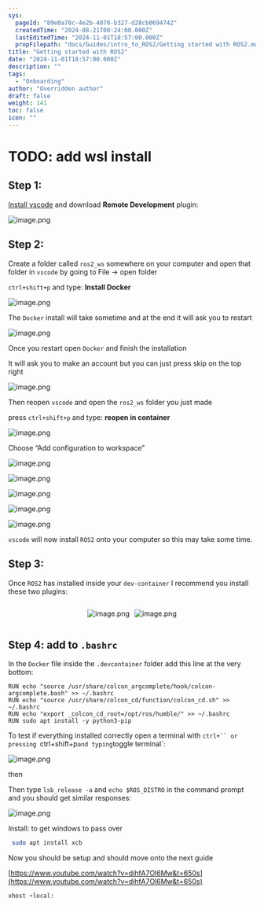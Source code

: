 ```yaml
---
sys:
  pageId: "89e0a78c-4e2b-4070-b327-d28cb0694742"
  createdTime: "2024-08-21T00:24:00.000Z"
  lastEditedTime: "2024-11-01T18:57:00.000Z"
  propFilepath: "docs/Guides/intro_to_ROS2/Getting started with ROS2.md"
title: "Getting started with ROS2"
date: "2024-11-01T18:57:00.000Z"
description: ""
tags:
  - "Onboarding"
author: "Overridden author"
draft: false
weight: 141
toc: false
icon: ""
---
```


# TODO: add wsl install

## Step 1:

[Install vscode](https://code.visualstudio.com/download) and download **Remote Development** plugin:

![image.png](https://prod-files-secure.s3.us-west-2.amazonaws.com/d518164a-d88e-44d1-a4ee-3adb3bd8bce0/efb52993-1881-4a40-b95e-6f020334f022/image.png?X-Amz-Algorithm=AWS4-HMAC-SHA256&X-Amz-Content-Sha256=UNSIGNED-PAYLOAD&X-Amz-Credential=ASIAZI2LB466UYYHZR2Q%2F20250228%2Fus-west-2%2Fs3%2Faws4_request&X-Amz-Date=20250228T090819Z&X-Amz-Expires=3600&X-Amz-Security-Token=IQoJb3JpZ2luX2VjEFEaCXVzLXdlc3QtMiJIMEYCIQCFWf%2FCo4QwESuy3raWh%2BAfWGRzzrVbxrqJ8DeEHf0JuwIhAIH%2BXDmkCFXPoTWT9KXbJgh5OGc14E2FRPkVO2gcEtnVKogECIr%2F%2F%2F%2F%2F%2F%2F%2F%2F%2FwEQABoMNjM3NDIzMTgzODA1IgyOGDgs5PgvvSrGiFYq3AMTrZ%2FPz7%2BfjVgABlnZBvkQz7XbHqhZzAynvlv2sgPU2xbU2V2Rjlzt4rP1jjuCVQPXkaCxnLEOr7jdelrwrT1YyG12A4D9R3U0W2zf%2FnORS3bAlN3tyjvC6PQA0HdctbO5pWV9TTwJMzrMVC%2BQ%2F31YI0EOzP1asMzw5q6JpqkaBcQiWmwE1VTNk61S5SM60JZXSzzYUDvM72KyqNqctVN%2F8blaw9mwv3jj%2F1H0j18h%2BRhcjHZgNxDA73LqvpeNn8oUrjJjaJxafBjS%2BjoQiQpXA%2FEIHpZTT3YtFbhVlBNMLUcL55dOtitrkNIG3xBJYN%2BpPiCof3ggogcRw83gTI2TlbbvWeiRWJ%2FEVZJev2%2Fv%2BQxgMWDzqvdvkXUmJqdpk7dF5PiLcQFQ4icBasOSEGRpuAB1XSMneQUH%2BJ95cbevaNljNVjqENxGx81kIc8LFMqJMQyQisyWcqhEj15nobDQGIXGm%2B0qC7Zu4T9Fj83TvMHgtgtG9yrk9MXo38LVAJjoLueHw0iKmfMY6%2FW2hyDravuZXNsCwHSv2x0Dfj%2FMRFVrmgoMyoRQUsopB2XT2xFFcOsU5tN5J4whYQEQW%2FoWKmaTuLQ7%2FmcM%2FHOJyn0N8eItLrz6CITzn9kYyzDV9oW%2BBjqkASDyHi8TxRdheyng%2FQUYDZnkFzuH%2Fi7mXmU6tjO9H0rgmyqsLH11eLw0dkHSXhb3aD3xgAeHsF3VGIuzkvZX%2FXtUkywKN2MYpnQntvu4Rf9ZrNbiygQak%2BoqOSJgCeMv6nHUVidoNiX0hChX%2Bq9r8vjswMiDdbbwqZ4mJjnPmZr7Y56xPgyGNyyXXEhJg7%2F6Bv0HxZxwMyfxDYre3iHx%2FlkUgEDG&X-Amz-Signature=26e8361bdad461ecee556494c770ee56ebb58d2e3e2a8fac2fe1ad6d6b57be9d&X-Amz-SignedHeaders=host&x-id=GetObject)

## Step 2:

Create a folder called `ros2_ws` somewhere on your computer and open that folder in `vscode` by going to File → open folder 

`ctrl+shift+p` and type: **Install Docker**

![image.png](https://prod-files-secure.s3.us-west-2.amazonaws.com/d518164a-d88e-44d1-a4ee-3adb3bd8bce0/2269dc0e-1cd5-47ff-bceb-c04ad9b2eab0/image.png?X-Amz-Algorithm=AWS4-HMAC-SHA256&X-Amz-Content-Sha256=UNSIGNED-PAYLOAD&X-Amz-Credential=ASIAZI2LB466UYYHZR2Q%2F20250228%2Fus-west-2%2Fs3%2Faws4_request&X-Amz-Date=20250228T090818Z&X-Amz-Expires=3600&X-Amz-Security-Token=IQoJb3JpZ2luX2VjEFEaCXVzLXdlc3QtMiJIMEYCIQCFWf%2FCo4QwESuy3raWh%2BAfWGRzzrVbxrqJ8DeEHf0JuwIhAIH%2BXDmkCFXPoTWT9KXbJgh5OGc14E2FRPkVO2gcEtnVKogECIr%2F%2F%2F%2F%2F%2F%2F%2F%2F%2FwEQABoMNjM3NDIzMTgzODA1IgyOGDgs5PgvvSrGiFYq3AMTrZ%2FPz7%2BfjVgABlnZBvkQz7XbHqhZzAynvlv2sgPU2xbU2V2Rjlzt4rP1jjuCVQPXkaCxnLEOr7jdelrwrT1YyG12A4D9R3U0W2zf%2FnORS3bAlN3tyjvC6PQA0HdctbO5pWV9TTwJMzrMVC%2BQ%2F31YI0EOzP1asMzw5q6JpqkaBcQiWmwE1VTNk61S5SM60JZXSzzYUDvM72KyqNqctVN%2F8blaw9mwv3jj%2F1H0j18h%2BRhcjHZgNxDA73LqvpeNn8oUrjJjaJxafBjS%2BjoQiQpXA%2FEIHpZTT3YtFbhVlBNMLUcL55dOtitrkNIG3xBJYN%2BpPiCof3ggogcRw83gTI2TlbbvWeiRWJ%2FEVZJev2%2Fv%2BQxgMWDzqvdvkXUmJqdpk7dF5PiLcQFQ4icBasOSEGRpuAB1XSMneQUH%2BJ95cbevaNljNVjqENxGx81kIc8LFMqJMQyQisyWcqhEj15nobDQGIXGm%2B0qC7Zu4T9Fj83TvMHgtgtG9yrk9MXo38LVAJjoLueHw0iKmfMY6%2FW2hyDravuZXNsCwHSv2x0Dfj%2FMRFVrmgoMyoRQUsopB2XT2xFFcOsU5tN5J4whYQEQW%2FoWKmaTuLQ7%2FmcM%2FHOJyn0N8eItLrz6CITzn9kYyzDV9oW%2BBjqkASDyHi8TxRdheyng%2FQUYDZnkFzuH%2Fi7mXmU6tjO9H0rgmyqsLH11eLw0dkHSXhb3aD3xgAeHsF3VGIuzkvZX%2FXtUkywKN2MYpnQntvu4Rf9ZrNbiygQak%2BoqOSJgCeMv6nHUVidoNiX0hChX%2Bq9r8vjswMiDdbbwqZ4mJjnPmZr7Y56xPgyGNyyXXEhJg7%2F6Bv0HxZxwMyfxDYre3iHx%2FlkUgEDG&X-Amz-Signature=614990d74cc3caf8e67e52850af75a9e593c6f756ff69eb804c6ecadfeee521e&X-Amz-SignedHeaders=host&x-id=GetObject)

The `Docker` install will take sometime and at the end it will ask you to restart

![image.png](https://prod-files-secure.s3.us-west-2.amazonaws.com/d518164a-d88e-44d1-a4ee-3adb3bd8bce0/ed233f78-be33-4b1f-b89c-9c346c0e961e/image.png?X-Amz-Algorithm=AWS4-HMAC-SHA256&X-Amz-Content-Sha256=UNSIGNED-PAYLOAD&X-Amz-Credential=ASIAZI2LB466UYYHZR2Q%2F20250228%2Fus-west-2%2Fs3%2Faws4_request&X-Amz-Date=20250228T090819Z&X-Amz-Expires=3600&X-Amz-Security-Token=IQoJb3JpZ2luX2VjEFEaCXVzLXdlc3QtMiJIMEYCIQCFWf%2FCo4QwESuy3raWh%2BAfWGRzzrVbxrqJ8DeEHf0JuwIhAIH%2BXDmkCFXPoTWT9KXbJgh5OGc14E2FRPkVO2gcEtnVKogECIr%2F%2F%2F%2F%2F%2F%2F%2F%2F%2FwEQABoMNjM3NDIzMTgzODA1IgyOGDgs5PgvvSrGiFYq3AMTrZ%2FPz7%2BfjVgABlnZBvkQz7XbHqhZzAynvlv2sgPU2xbU2V2Rjlzt4rP1jjuCVQPXkaCxnLEOr7jdelrwrT1YyG12A4D9R3U0W2zf%2FnORS3bAlN3tyjvC6PQA0HdctbO5pWV9TTwJMzrMVC%2BQ%2F31YI0EOzP1asMzw5q6JpqkaBcQiWmwE1VTNk61S5SM60JZXSzzYUDvM72KyqNqctVN%2F8blaw9mwv3jj%2F1H0j18h%2BRhcjHZgNxDA73LqvpeNn8oUrjJjaJxafBjS%2BjoQiQpXA%2FEIHpZTT3YtFbhVlBNMLUcL55dOtitrkNIG3xBJYN%2BpPiCof3ggogcRw83gTI2TlbbvWeiRWJ%2FEVZJev2%2Fv%2BQxgMWDzqvdvkXUmJqdpk7dF5PiLcQFQ4icBasOSEGRpuAB1XSMneQUH%2BJ95cbevaNljNVjqENxGx81kIc8LFMqJMQyQisyWcqhEj15nobDQGIXGm%2B0qC7Zu4T9Fj83TvMHgtgtG9yrk9MXo38LVAJjoLueHw0iKmfMY6%2FW2hyDravuZXNsCwHSv2x0Dfj%2FMRFVrmgoMyoRQUsopB2XT2xFFcOsU5tN5J4whYQEQW%2FoWKmaTuLQ7%2FmcM%2FHOJyn0N8eItLrz6CITzn9kYyzDV9oW%2BBjqkASDyHi8TxRdheyng%2FQUYDZnkFzuH%2Fi7mXmU6tjO9H0rgmyqsLH11eLw0dkHSXhb3aD3xgAeHsF3VGIuzkvZX%2FXtUkywKN2MYpnQntvu4Rf9ZrNbiygQak%2BoqOSJgCeMv6nHUVidoNiX0hChX%2Bq9r8vjswMiDdbbwqZ4mJjnPmZr7Y56xPgyGNyyXXEhJg7%2F6Bv0HxZxwMyfxDYre3iHx%2FlkUgEDG&X-Amz-Signature=2a03936fcc77ecbfc1acb8c9c9c3db49a11e6b8f61794bb164902cad59fc78f1&X-Amz-SignedHeaders=host&x-id=GetObject)

Once you restart open `Docker` and finish the installation

It will ask you to make an account but you can just press skip on the top right

![image.png](https://prod-files-secure.s3.us-west-2.amazonaws.com/d518164a-d88e-44d1-a4ee-3adb3bd8bce0/21010ad9-1659-4fd9-9f59-9932a09b2a3d/image.png?X-Amz-Algorithm=AWS4-HMAC-SHA256&X-Amz-Content-Sha256=UNSIGNED-PAYLOAD&X-Amz-Credential=ASIAZI2LB466UYYHZR2Q%2F20250228%2Fus-west-2%2Fs3%2Faws4_request&X-Amz-Date=20250228T090819Z&X-Amz-Expires=3600&X-Amz-Security-Token=IQoJb3JpZ2luX2VjEFEaCXVzLXdlc3QtMiJIMEYCIQCFWf%2FCo4QwESuy3raWh%2BAfWGRzzrVbxrqJ8DeEHf0JuwIhAIH%2BXDmkCFXPoTWT9KXbJgh5OGc14E2FRPkVO2gcEtnVKogECIr%2F%2F%2F%2F%2F%2F%2F%2F%2F%2FwEQABoMNjM3NDIzMTgzODA1IgyOGDgs5PgvvSrGiFYq3AMTrZ%2FPz7%2BfjVgABlnZBvkQz7XbHqhZzAynvlv2sgPU2xbU2V2Rjlzt4rP1jjuCVQPXkaCxnLEOr7jdelrwrT1YyG12A4D9R3U0W2zf%2FnORS3bAlN3tyjvC6PQA0HdctbO5pWV9TTwJMzrMVC%2BQ%2F31YI0EOzP1asMzw5q6JpqkaBcQiWmwE1VTNk61S5SM60JZXSzzYUDvM72KyqNqctVN%2F8blaw9mwv3jj%2F1H0j18h%2BRhcjHZgNxDA73LqvpeNn8oUrjJjaJxafBjS%2BjoQiQpXA%2FEIHpZTT3YtFbhVlBNMLUcL55dOtitrkNIG3xBJYN%2BpPiCof3ggogcRw83gTI2TlbbvWeiRWJ%2FEVZJev2%2Fv%2BQxgMWDzqvdvkXUmJqdpk7dF5PiLcQFQ4icBasOSEGRpuAB1XSMneQUH%2BJ95cbevaNljNVjqENxGx81kIc8LFMqJMQyQisyWcqhEj15nobDQGIXGm%2B0qC7Zu4T9Fj83TvMHgtgtG9yrk9MXo38LVAJjoLueHw0iKmfMY6%2FW2hyDravuZXNsCwHSv2x0Dfj%2FMRFVrmgoMyoRQUsopB2XT2xFFcOsU5tN5J4whYQEQW%2FoWKmaTuLQ7%2FmcM%2FHOJyn0N8eItLrz6CITzn9kYyzDV9oW%2BBjqkASDyHi8TxRdheyng%2FQUYDZnkFzuH%2Fi7mXmU6tjO9H0rgmyqsLH11eLw0dkHSXhb3aD3xgAeHsF3VGIuzkvZX%2FXtUkywKN2MYpnQntvu4Rf9ZrNbiygQak%2BoqOSJgCeMv6nHUVidoNiX0hChX%2Bq9r8vjswMiDdbbwqZ4mJjnPmZr7Y56xPgyGNyyXXEhJg7%2F6Bv0HxZxwMyfxDYre3iHx%2FlkUgEDG&X-Amz-Signature=f53997c81ac13785f9a6d19e0ac9e1729381a73fe76cca7c0f0e6a421ef0dbb3&X-Amz-SignedHeaders=host&x-id=GetObject)

Then reopen `vscode` and open the `ros2_ws` folder you just made

press `ctrl+shift+p` and type: **reopen in container**

![image.png](https://prod-files-secure.s3.us-west-2.amazonaws.com/d518164a-d88e-44d1-a4ee-3adb3bd8bce0/4e93b8c2-41ad-488c-8095-c74205196118/image.png?X-Amz-Algorithm=AWS4-HMAC-SHA256&X-Amz-Content-Sha256=UNSIGNED-PAYLOAD&X-Amz-Credential=ASIAZI2LB466UYYHZR2Q%2F20250228%2Fus-west-2%2Fs3%2Faws4_request&X-Amz-Date=20250228T090819Z&X-Amz-Expires=3600&X-Amz-Security-Token=IQoJb3JpZ2luX2VjEFEaCXVzLXdlc3QtMiJIMEYCIQCFWf%2FCo4QwESuy3raWh%2BAfWGRzzrVbxrqJ8DeEHf0JuwIhAIH%2BXDmkCFXPoTWT9KXbJgh5OGc14E2FRPkVO2gcEtnVKogECIr%2F%2F%2F%2F%2F%2F%2F%2F%2F%2FwEQABoMNjM3NDIzMTgzODA1IgyOGDgs5PgvvSrGiFYq3AMTrZ%2FPz7%2BfjVgABlnZBvkQz7XbHqhZzAynvlv2sgPU2xbU2V2Rjlzt4rP1jjuCVQPXkaCxnLEOr7jdelrwrT1YyG12A4D9R3U0W2zf%2FnORS3bAlN3tyjvC6PQA0HdctbO5pWV9TTwJMzrMVC%2BQ%2F31YI0EOzP1asMzw5q6JpqkaBcQiWmwE1VTNk61S5SM60JZXSzzYUDvM72KyqNqctVN%2F8blaw9mwv3jj%2F1H0j18h%2BRhcjHZgNxDA73LqvpeNn8oUrjJjaJxafBjS%2BjoQiQpXA%2FEIHpZTT3YtFbhVlBNMLUcL55dOtitrkNIG3xBJYN%2BpPiCof3ggogcRw83gTI2TlbbvWeiRWJ%2FEVZJev2%2Fv%2BQxgMWDzqvdvkXUmJqdpk7dF5PiLcQFQ4icBasOSEGRpuAB1XSMneQUH%2BJ95cbevaNljNVjqENxGx81kIc8LFMqJMQyQisyWcqhEj15nobDQGIXGm%2B0qC7Zu4T9Fj83TvMHgtgtG9yrk9MXo38LVAJjoLueHw0iKmfMY6%2FW2hyDravuZXNsCwHSv2x0Dfj%2FMRFVrmgoMyoRQUsopB2XT2xFFcOsU5tN5J4whYQEQW%2FoWKmaTuLQ7%2FmcM%2FHOJyn0N8eItLrz6CITzn9kYyzDV9oW%2BBjqkASDyHi8TxRdheyng%2FQUYDZnkFzuH%2Fi7mXmU6tjO9H0rgmyqsLH11eLw0dkHSXhb3aD3xgAeHsF3VGIuzkvZX%2FXtUkywKN2MYpnQntvu4Rf9ZrNbiygQak%2BoqOSJgCeMv6nHUVidoNiX0hChX%2Bq9r8vjswMiDdbbwqZ4mJjnPmZr7Y56xPgyGNyyXXEhJg7%2F6Bv0HxZxwMyfxDYre3iHx%2FlkUgEDG&X-Amz-Signature=dba7cc26fe68ba93192430de2c094a512388a242fdcc1f43e3dae862ae93d22d&X-Amz-SignedHeaders=host&x-id=GetObject)

Choose “Add configuration to workspace”

![image.png](https://prod-files-secure.s3.us-west-2.amazonaws.com/d518164a-d88e-44d1-a4ee-3adb3bd8bce0/9560b282-5060-4989-ba37-97e7b2c22476/image.png?X-Amz-Algorithm=AWS4-HMAC-SHA256&X-Amz-Content-Sha256=UNSIGNED-PAYLOAD&X-Amz-Credential=ASIAZI2LB466UYYHZR2Q%2F20250228%2Fus-west-2%2Fs3%2Faws4_request&X-Amz-Date=20250228T090819Z&X-Amz-Expires=3600&X-Amz-Security-Token=IQoJb3JpZ2luX2VjEFEaCXVzLXdlc3QtMiJIMEYCIQCFWf%2FCo4QwESuy3raWh%2BAfWGRzzrVbxrqJ8DeEHf0JuwIhAIH%2BXDmkCFXPoTWT9KXbJgh5OGc14E2FRPkVO2gcEtnVKogECIr%2F%2F%2F%2F%2F%2F%2F%2F%2F%2FwEQABoMNjM3NDIzMTgzODA1IgyOGDgs5PgvvSrGiFYq3AMTrZ%2FPz7%2BfjVgABlnZBvkQz7XbHqhZzAynvlv2sgPU2xbU2V2Rjlzt4rP1jjuCVQPXkaCxnLEOr7jdelrwrT1YyG12A4D9R3U0W2zf%2FnORS3bAlN3tyjvC6PQA0HdctbO5pWV9TTwJMzrMVC%2BQ%2F31YI0EOzP1asMzw5q6JpqkaBcQiWmwE1VTNk61S5SM60JZXSzzYUDvM72KyqNqctVN%2F8blaw9mwv3jj%2F1H0j18h%2BRhcjHZgNxDA73LqvpeNn8oUrjJjaJxafBjS%2BjoQiQpXA%2FEIHpZTT3YtFbhVlBNMLUcL55dOtitrkNIG3xBJYN%2BpPiCof3ggogcRw83gTI2TlbbvWeiRWJ%2FEVZJev2%2Fv%2BQxgMWDzqvdvkXUmJqdpk7dF5PiLcQFQ4icBasOSEGRpuAB1XSMneQUH%2BJ95cbevaNljNVjqENxGx81kIc8LFMqJMQyQisyWcqhEj15nobDQGIXGm%2B0qC7Zu4T9Fj83TvMHgtgtG9yrk9MXo38LVAJjoLueHw0iKmfMY6%2FW2hyDravuZXNsCwHSv2x0Dfj%2FMRFVrmgoMyoRQUsopB2XT2xFFcOsU5tN5J4whYQEQW%2FoWKmaTuLQ7%2FmcM%2FHOJyn0N8eItLrz6CITzn9kYyzDV9oW%2BBjqkASDyHi8TxRdheyng%2FQUYDZnkFzuH%2Fi7mXmU6tjO9H0rgmyqsLH11eLw0dkHSXhb3aD3xgAeHsF3VGIuzkvZX%2FXtUkywKN2MYpnQntvu4Rf9ZrNbiygQak%2BoqOSJgCeMv6nHUVidoNiX0hChX%2Bq9r8vjswMiDdbbwqZ4mJjnPmZr7Y56xPgyGNyyXXEhJg7%2F6Bv0HxZxwMyfxDYre3iHx%2FlkUgEDG&X-Amz-Signature=ffeaf6960eb2d790f62f8a0d63c7186e1f963718ae18f33b486843a53cb308db&X-Amz-SignedHeaders=host&x-id=GetObject)

![image.png](https://prod-files-secure.s3.us-west-2.amazonaws.com/d518164a-d88e-44d1-a4ee-3adb3bd8bce0/2ee63f81-886b-48e8-a553-dc6e5eac99e4/image.png?X-Amz-Algorithm=AWS4-HMAC-SHA256&X-Amz-Content-Sha256=UNSIGNED-PAYLOAD&X-Amz-Credential=ASIAZI2LB466UYYHZR2Q%2F20250228%2Fus-west-2%2Fs3%2Faws4_request&X-Amz-Date=20250228T090819Z&X-Amz-Expires=3600&X-Amz-Security-Token=IQoJb3JpZ2luX2VjEFEaCXVzLXdlc3QtMiJIMEYCIQCFWf%2FCo4QwESuy3raWh%2BAfWGRzzrVbxrqJ8DeEHf0JuwIhAIH%2BXDmkCFXPoTWT9KXbJgh5OGc14E2FRPkVO2gcEtnVKogECIr%2F%2F%2F%2F%2F%2F%2F%2F%2F%2FwEQABoMNjM3NDIzMTgzODA1IgyOGDgs5PgvvSrGiFYq3AMTrZ%2FPz7%2BfjVgABlnZBvkQz7XbHqhZzAynvlv2sgPU2xbU2V2Rjlzt4rP1jjuCVQPXkaCxnLEOr7jdelrwrT1YyG12A4D9R3U0W2zf%2FnORS3bAlN3tyjvC6PQA0HdctbO5pWV9TTwJMzrMVC%2BQ%2F31YI0EOzP1asMzw5q6JpqkaBcQiWmwE1VTNk61S5SM60JZXSzzYUDvM72KyqNqctVN%2F8blaw9mwv3jj%2F1H0j18h%2BRhcjHZgNxDA73LqvpeNn8oUrjJjaJxafBjS%2BjoQiQpXA%2FEIHpZTT3YtFbhVlBNMLUcL55dOtitrkNIG3xBJYN%2BpPiCof3ggogcRw83gTI2TlbbvWeiRWJ%2FEVZJev2%2Fv%2BQxgMWDzqvdvkXUmJqdpk7dF5PiLcQFQ4icBasOSEGRpuAB1XSMneQUH%2BJ95cbevaNljNVjqENxGx81kIc8LFMqJMQyQisyWcqhEj15nobDQGIXGm%2B0qC7Zu4T9Fj83TvMHgtgtG9yrk9MXo38LVAJjoLueHw0iKmfMY6%2FW2hyDravuZXNsCwHSv2x0Dfj%2FMRFVrmgoMyoRQUsopB2XT2xFFcOsU5tN5J4whYQEQW%2FoWKmaTuLQ7%2FmcM%2FHOJyn0N8eItLrz6CITzn9kYyzDV9oW%2BBjqkASDyHi8TxRdheyng%2FQUYDZnkFzuH%2Fi7mXmU6tjO9H0rgmyqsLH11eLw0dkHSXhb3aD3xgAeHsF3VGIuzkvZX%2FXtUkywKN2MYpnQntvu4Rf9ZrNbiygQak%2BoqOSJgCeMv6nHUVidoNiX0hChX%2Bq9r8vjswMiDdbbwqZ4mJjnPmZr7Y56xPgyGNyyXXEhJg7%2F6Bv0HxZxwMyfxDYre3iHx%2FlkUgEDG&X-Amz-Signature=0e708013cc98f5d7c20af638c965a27236c4125726fc9df758d22cce628cdb25&X-Amz-SignedHeaders=host&x-id=GetObject)

![image.png](https://prod-files-secure.s3.us-west-2.amazonaws.com/d518164a-d88e-44d1-a4ee-3adb3bd8bce0/ae1580b2-b048-407e-aed9-b584224a7a04/image.png?X-Amz-Algorithm=AWS4-HMAC-SHA256&X-Amz-Content-Sha256=UNSIGNED-PAYLOAD&X-Amz-Credential=ASIAZI2LB466UYYHZR2Q%2F20250228%2Fus-west-2%2Fs3%2Faws4_request&X-Amz-Date=20250228T090819Z&X-Amz-Expires=3600&X-Amz-Security-Token=IQoJb3JpZ2luX2VjEFEaCXVzLXdlc3QtMiJIMEYCIQCFWf%2FCo4QwESuy3raWh%2BAfWGRzzrVbxrqJ8DeEHf0JuwIhAIH%2BXDmkCFXPoTWT9KXbJgh5OGc14E2FRPkVO2gcEtnVKogECIr%2F%2F%2F%2F%2F%2F%2F%2F%2F%2FwEQABoMNjM3NDIzMTgzODA1IgyOGDgs5PgvvSrGiFYq3AMTrZ%2FPz7%2BfjVgABlnZBvkQz7XbHqhZzAynvlv2sgPU2xbU2V2Rjlzt4rP1jjuCVQPXkaCxnLEOr7jdelrwrT1YyG12A4D9R3U0W2zf%2FnORS3bAlN3tyjvC6PQA0HdctbO5pWV9TTwJMzrMVC%2BQ%2F31YI0EOzP1asMzw5q6JpqkaBcQiWmwE1VTNk61S5SM60JZXSzzYUDvM72KyqNqctVN%2F8blaw9mwv3jj%2F1H0j18h%2BRhcjHZgNxDA73LqvpeNn8oUrjJjaJxafBjS%2BjoQiQpXA%2FEIHpZTT3YtFbhVlBNMLUcL55dOtitrkNIG3xBJYN%2BpPiCof3ggogcRw83gTI2TlbbvWeiRWJ%2FEVZJev2%2Fv%2BQxgMWDzqvdvkXUmJqdpk7dF5PiLcQFQ4icBasOSEGRpuAB1XSMneQUH%2BJ95cbevaNljNVjqENxGx81kIc8LFMqJMQyQisyWcqhEj15nobDQGIXGm%2B0qC7Zu4T9Fj83TvMHgtgtG9yrk9MXo38LVAJjoLueHw0iKmfMY6%2FW2hyDravuZXNsCwHSv2x0Dfj%2FMRFVrmgoMyoRQUsopB2XT2xFFcOsU5tN5J4whYQEQW%2FoWKmaTuLQ7%2FmcM%2FHOJyn0N8eItLrz6CITzn9kYyzDV9oW%2BBjqkASDyHi8TxRdheyng%2FQUYDZnkFzuH%2Fi7mXmU6tjO9H0rgmyqsLH11eLw0dkHSXhb3aD3xgAeHsF3VGIuzkvZX%2FXtUkywKN2MYpnQntvu4Rf9ZrNbiygQak%2BoqOSJgCeMv6nHUVidoNiX0hChX%2Bq9r8vjswMiDdbbwqZ4mJjnPmZr7Y56xPgyGNyyXXEhJg7%2F6Bv0HxZxwMyfxDYre3iHx%2FlkUgEDG&X-Amz-Signature=b8adb8824d0221aade9f630639791ea5c23c57b623e9d9272fdb8710461ad541&X-Amz-SignedHeaders=host&x-id=GetObject)

![image.png](https://prod-files-secure.s3.us-west-2.amazonaws.com/d518164a-d88e-44d1-a4ee-3adb3bd8bce0/53255b28-f75e-430f-b9e3-c0ac8577e42b/image.png?X-Amz-Algorithm=AWS4-HMAC-SHA256&X-Amz-Content-Sha256=UNSIGNED-PAYLOAD&X-Amz-Credential=ASIAZI2LB466UYYHZR2Q%2F20250228%2Fus-west-2%2Fs3%2Faws4_request&X-Amz-Date=20250228T090818Z&X-Amz-Expires=3600&X-Amz-Security-Token=IQoJb3JpZ2luX2VjEFEaCXVzLXdlc3QtMiJIMEYCIQCFWf%2FCo4QwESuy3raWh%2BAfWGRzzrVbxrqJ8DeEHf0JuwIhAIH%2BXDmkCFXPoTWT9KXbJgh5OGc14E2FRPkVO2gcEtnVKogECIr%2F%2F%2F%2F%2F%2F%2F%2F%2F%2FwEQABoMNjM3NDIzMTgzODA1IgyOGDgs5PgvvSrGiFYq3AMTrZ%2FPz7%2BfjVgABlnZBvkQz7XbHqhZzAynvlv2sgPU2xbU2V2Rjlzt4rP1jjuCVQPXkaCxnLEOr7jdelrwrT1YyG12A4D9R3U0W2zf%2FnORS3bAlN3tyjvC6PQA0HdctbO5pWV9TTwJMzrMVC%2BQ%2F31YI0EOzP1asMzw5q6JpqkaBcQiWmwE1VTNk61S5SM60JZXSzzYUDvM72KyqNqctVN%2F8blaw9mwv3jj%2F1H0j18h%2BRhcjHZgNxDA73LqvpeNn8oUrjJjaJxafBjS%2BjoQiQpXA%2FEIHpZTT3YtFbhVlBNMLUcL55dOtitrkNIG3xBJYN%2BpPiCof3ggogcRw83gTI2TlbbvWeiRWJ%2FEVZJev2%2Fv%2BQxgMWDzqvdvkXUmJqdpk7dF5PiLcQFQ4icBasOSEGRpuAB1XSMneQUH%2BJ95cbevaNljNVjqENxGx81kIc8LFMqJMQyQisyWcqhEj15nobDQGIXGm%2B0qC7Zu4T9Fj83TvMHgtgtG9yrk9MXo38LVAJjoLueHw0iKmfMY6%2FW2hyDravuZXNsCwHSv2x0Dfj%2FMRFVrmgoMyoRQUsopB2XT2xFFcOsU5tN5J4whYQEQW%2FoWKmaTuLQ7%2FmcM%2FHOJyn0N8eItLrz6CITzn9kYyzDV9oW%2BBjqkASDyHi8TxRdheyng%2FQUYDZnkFzuH%2Fi7mXmU6tjO9H0rgmyqsLH11eLw0dkHSXhb3aD3xgAeHsF3VGIuzkvZX%2FXtUkywKN2MYpnQntvu4Rf9ZrNbiygQak%2BoqOSJgCeMv6nHUVidoNiX0hChX%2Bq9r8vjswMiDdbbwqZ4mJjnPmZr7Y56xPgyGNyyXXEhJg7%2F6Bv0HxZxwMyfxDYre3iHx%2FlkUgEDG&X-Amz-Signature=48aa361392cbed7c2c07e401fe03bb07b414982d2fa4f84aaefbe0dd84b1f77b&X-Amz-SignedHeaders=host&x-id=GetObject)

![image.png](https://prod-files-secure.s3.us-west-2.amazonaws.com/d518164a-d88e-44d1-a4ee-3adb3bd8bce0/7c562767-5af9-4ffb-97d1-327bcdf4ee00/image.png?X-Amz-Algorithm=AWS4-HMAC-SHA256&X-Amz-Content-Sha256=UNSIGNED-PAYLOAD&X-Amz-Credential=ASIAZI2LB466UYYHZR2Q%2F20250228%2Fus-west-2%2Fs3%2Faws4_request&X-Amz-Date=20250228T090819Z&X-Amz-Expires=3600&X-Amz-Security-Token=IQoJb3JpZ2luX2VjEFEaCXVzLXdlc3QtMiJIMEYCIQCFWf%2FCo4QwESuy3raWh%2BAfWGRzzrVbxrqJ8DeEHf0JuwIhAIH%2BXDmkCFXPoTWT9KXbJgh5OGc14E2FRPkVO2gcEtnVKogECIr%2F%2F%2F%2F%2F%2F%2F%2F%2F%2FwEQABoMNjM3NDIzMTgzODA1IgyOGDgs5PgvvSrGiFYq3AMTrZ%2FPz7%2BfjVgABlnZBvkQz7XbHqhZzAynvlv2sgPU2xbU2V2Rjlzt4rP1jjuCVQPXkaCxnLEOr7jdelrwrT1YyG12A4D9R3U0W2zf%2FnORS3bAlN3tyjvC6PQA0HdctbO5pWV9TTwJMzrMVC%2BQ%2F31YI0EOzP1asMzw5q6JpqkaBcQiWmwE1VTNk61S5SM60JZXSzzYUDvM72KyqNqctVN%2F8blaw9mwv3jj%2F1H0j18h%2BRhcjHZgNxDA73LqvpeNn8oUrjJjaJxafBjS%2BjoQiQpXA%2FEIHpZTT3YtFbhVlBNMLUcL55dOtitrkNIG3xBJYN%2BpPiCof3ggogcRw83gTI2TlbbvWeiRWJ%2FEVZJev2%2Fv%2BQxgMWDzqvdvkXUmJqdpk7dF5PiLcQFQ4icBasOSEGRpuAB1XSMneQUH%2BJ95cbevaNljNVjqENxGx81kIc8LFMqJMQyQisyWcqhEj15nobDQGIXGm%2B0qC7Zu4T9Fj83TvMHgtgtG9yrk9MXo38LVAJjoLueHw0iKmfMY6%2FW2hyDravuZXNsCwHSv2x0Dfj%2FMRFVrmgoMyoRQUsopB2XT2xFFcOsU5tN5J4whYQEQW%2FoWKmaTuLQ7%2FmcM%2FHOJyn0N8eItLrz6CITzn9kYyzDV9oW%2BBjqkASDyHi8TxRdheyng%2FQUYDZnkFzuH%2Fi7mXmU6tjO9H0rgmyqsLH11eLw0dkHSXhb3aD3xgAeHsF3VGIuzkvZX%2FXtUkywKN2MYpnQntvu4Rf9ZrNbiygQak%2BoqOSJgCeMv6nHUVidoNiX0hChX%2Bq9r8vjswMiDdbbwqZ4mJjnPmZr7Y56xPgyGNyyXXEhJg7%2F6Bv0HxZxwMyfxDYre3iHx%2FlkUgEDG&X-Amz-Signature=e05b538c72ec2d23be593d6a1fb27ba75c808fa9c6fcd1289eda8a8e03e8a217&X-Amz-SignedHeaders=host&x-id=GetObject)

`vscode` will now install `ROS2` onto your computer so this may take some time.

## Step 3:

Once `ROS2` has installed inside your `dev-container` I recommend you install these two plugins:

<div style="display: flex;flex-direction: row; column-gap:10px; max-width: 630px;justify-content: center;">
<div>

![image.png](https://prod-files-secure.s3.us-west-2.amazonaws.com/d518164a-d88e-44d1-a4ee-3adb3bd8bce0/3fc3d550-5a54-4ba1-ba6b-faa01cdb7369/image.png?X-Amz-Algorithm=AWS4-HMAC-SHA256&X-Amz-Content-Sha256=UNSIGNED-PAYLOAD&X-Amz-Credential=ASIAZI2LB466TTKHXAY6%2F20250228%2Fus-west-2%2Fs3%2Faws4_request&X-Amz-Date=20250228T090821Z&X-Amz-Expires=3600&X-Amz-Security-Token=IQoJb3JpZ2luX2VjEFEaCXVzLXdlc3QtMiJIMEYCIQDNZMI7mgi0ERZJk70FJqFZynfy2tDGtB%2F4o910g%2FQx0AIhANVG2Aww8jg4tirFDEoKr1WaAwbX5Zn0yPniDsvrllsuKogECIr%2F%2F%2F%2F%2F%2F%2F%2F%2F%2FwEQABoMNjM3NDIzMTgzODA1Igx%2FYjGfvlfPJocqvuYq3APX%2Fjc3lYB6%2FSA6Y6ikOGIn4Kx7m%2Bm8%2FUTWKMiUVz%2F5j%2B0vrJghEtwm4BEISNaPPhxcT3Z8%2F69gDsvTR9%2BoRh7GhSRBUD%2BMMSMNmCVXvkY0zhcnHq19b87omgFxDcaPgp6GL09exx65vdJNLaJT9xDI%2FkKN8wsAA2inMeGy7bObfNBenQXaWndEYC%2FAJE1oDZgz6wC%2B%2F0JCJaqYzYVZVsNhwR8gmX9UeKV0IgSB54VVPUENX0re59Wq8mYmQmzE2QKn8ByQmrMdrYr4ROTShIkZWxmoC%2FQOpjIjEgmNUU3LTw0TjTqr30GZ4nN%2FOlSryZGd%2BgMloasyPnZgB%2FuHaL6WstNfS25Xfa%2BL60lLoyoLqEnaPdz7A4C7TO1OrqLPq3LS7QcOwsL%2BSs1Wl1sutp%2B9dH2WsO1xU2mpnFpBeUs3XlurVSQq%2B%2BLhSMQQ7FCLY%2BgM2lfxL7829u584lf7ObUJbPvBofkq2P18PPU1jtObymk1iSoHvW73xKShN6BYGehHGxCI2%2B9OtqJjcoQqcim%2F5K5226eoVY1vHk5T48T4loCO0BmE0ntdV1pqgVslNNVjiVB1hTSn3cirKBZcA9%2FFVAjclXneZzdNzhlYag2KrpirrI3dHALHu1R%2BqzC%2F9YW%2BBjqkAUZ%2FvCEQ1wmGOl5D007AjuV83pyTFELkm6kHNpLDAdpFy%2BSE4pGdmAPGcS9mUK3dF8dRg%2Ft4XpVWrIyOubFwSmvA1SFEvMoPv0v7ALUnaRCOvjTUbv4J3d7Msmy5zR%2FoNdK9xHWR9RlRCBQqbv0pvGknzNKfXpnGgl8fNwfZnQhePRuMtzqo1qOsBWX%2F0nDrNRrkPDcdToI554JiAxJCo64DYeBZ&X-Amz-Signature=8312a90e46670fa10fc50c7febaa034f05c1b975d1275c2498ea3b79214669c0&X-Amz-SignedHeaders=host&x-id=GetObject)

</div>
<div>

![image.png](https://prod-files-secure.s3.us-west-2.amazonaws.com/d518164a-d88e-44d1-a4ee-3adb3bd8bce0/d994cc66-13c2-4093-a5a3-f84cf4601a82/image.png?X-Amz-Algorithm=AWS4-HMAC-SHA256&X-Amz-Content-Sha256=UNSIGNED-PAYLOAD&X-Amz-Credential=ASIAZI2LB466TVRGSN5I%2F20250228%2Fus-west-2%2Fs3%2Faws4_request&X-Amz-Date=20250228T090822Z&X-Amz-Expires=3600&X-Amz-Security-Token=IQoJb3JpZ2luX2VjEFEaCXVzLXdlc3QtMiJHMEUCIFylfSeE5bM34TnejwGcPEmSN91arK6dqkBWQEh%2FrZH5AiEArBirIP5INLmspR3Oq%2FJupNwCp2lqxydVJpcjo1O1AqAqiAQIiv%2F%2F%2F%2F%2F%2F%2F%2F%2F%2FARAAGgw2Mzc0MjMxODM4MDUiDHXaC%2FwrS%2Ffuuf4zsCrcA%2FEecpkeP7uXzHOICEkaqAvbqTd0HDJKHdpejmLnnpuqRqSDFUaAIdoxi84wrCJHWp%2Bt6bwvyCgcXm97MwtE2I%2BKKHQb7uxL%2BzU4JfRfFWk8ODz6MKhQXrofjndFfUHaU3Am58vN81KT7DmglI796%2FEcMLldIZnw11fuv0Q4A276hpXZ5BAhMGtpe5EeX%2BSj%2B7s2ASt3kp19BiqTbVhHnKe534t6I%2FhK6VdtaJ%2BF9CfWc8XsnufXmM6%2FpxygByTOUr%2BKJ0XlCNK%2F7Nr76vr3pthOdW3NZhpYNSjwjsDdPSnZc4N47N6eDevCAVYOac5mwVPP%2BPjQX4HwIhZBAy403fMN2L89mdeLcPc1ZwhjfDMq6ygRnjwGXl8aFd6OVxJ67dPpw2zTtmdJiKEks%2FB6jJDfHi%2BRESVSCK1KZX0OnxvdeYdnvMLfVVOf0rsWqaPo8iJ4S%2FtORnRm%2FxKsl3WDCTFwRpV%2F9%2FzmO8ImpJ9WsUZs4dDKCabPWIl4K89xgf4qsLbGOUseN5byxJEsGbiD%2FPIYFnGB0hoSg642rAKg9101MxmMCINOcyBkLmXm8zTqhqGxKNMYRKxoW1A3iGejcN0CJvvaAPb6vCRp%2BV4a%2B%2BHI1UOWPFzzdXPakle3MPj2hb4GOqUBMVgHWv6L3Ic9wswO%2FOGWixBV0HklgkZVDg%2FYrNT1eHB2YpXCW715rF4aicPz6PSiY398RRbkCUE5DOodjjGMIHEj2WgbMrvHiUXFOS91UA6Gjq9FjK2uiRRR%2FaeKblZW%2BgRD5MhLqS8EGkNb0DU4YkBhOWAygStnD%2BTExJySlelqFCm6kloMrkzjKoN09F7TDqMBWT2ZftlJk4xHoTZRtzboTkPy&X-Amz-Signature=bd124f402dbc3ae3ff7eeadcf99d0d2ad59414e518d44f1a9b5871cead86aceb&X-Amz-SignedHeaders=host&x-id=GetObject)

</div>
</div>

## Step 4: add to `.bashrc`

In the `Docker` file inside the `.devcontainer` folder add this line at the very bottom: 

```docker
RUN echo "source /usr/share/colcon_argcomplete/hook/colcon-argcomplete.bash" >> ~/.bashrc
RUN echo "source /usr/share/colcon_cd/function/colcon_cd.sh" >> ~/.bashrc
RUN echo "export _colcon_cd_root=/opt/ros/humble/" >> ~/.bashrc
RUN sudo apt install -y python3-pip 
```

To test if everything installed correctly open a terminal with `ctrl+`` or pressing `ctrl+shift+p` and typing `toggle terminal`:

![image.png](https://prod-files-secure.s3.us-west-2.amazonaws.com/d518164a-d88e-44d1-a4ee-3adb3bd8bce0/6a4943d8-b04e-4c02-9a58-775f3384d1a5/image.png?X-Amz-Algorithm=AWS4-HMAC-SHA256&X-Amz-Content-Sha256=UNSIGNED-PAYLOAD&X-Amz-Credential=ASIAZI2LB466UYYHZR2Q%2F20250228%2Fus-west-2%2Fs3%2Faws4_request&X-Amz-Date=20250228T090818Z&X-Amz-Expires=3600&X-Amz-Security-Token=IQoJb3JpZ2luX2VjEFEaCXVzLXdlc3QtMiJIMEYCIQCFWf%2FCo4QwESuy3raWh%2BAfWGRzzrVbxrqJ8DeEHf0JuwIhAIH%2BXDmkCFXPoTWT9KXbJgh5OGc14E2FRPkVO2gcEtnVKogECIr%2F%2F%2F%2F%2F%2F%2F%2F%2F%2FwEQABoMNjM3NDIzMTgzODA1IgyOGDgs5PgvvSrGiFYq3AMTrZ%2FPz7%2BfjVgABlnZBvkQz7XbHqhZzAynvlv2sgPU2xbU2V2Rjlzt4rP1jjuCVQPXkaCxnLEOr7jdelrwrT1YyG12A4D9R3U0W2zf%2FnORS3bAlN3tyjvC6PQA0HdctbO5pWV9TTwJMzrMVC%2BQ%2F31YI0EOzP1asMzw5q6JpqkaBcQiWmwE1VTNk61S5SM60JZXSzzYUDvM72KyqNqctVN%2F8blaw9mwv3jj%2F1H0j18h%2BRhcjHZgNxDA73LqvpeNn8oUrjJjaJxafBjS%2BjoQiQpXA%2FEIHpZTT3YtFbhVlBNMLUcL55dOtitrkNIG3xBJYN%2BpPiCof3ggogcRw83gTI2TlbbvWeiRWJ%2FEVZJev2%2Fv%2BQxgMWDzqvdvkXUmJqdpk7dF5PiLcQFQ4icBasOSEGRpuAB1XSMneQUH%2BJ95cbevaNljNVjqENxGx81kIc8LFMqJMQyQisyWcqhEj15nobDQGIXGm%2B0qC7Zu4T9Fj83TvMHgtgtG9yrk9MXo38LVAJjoLueHw0iKmfMY6%2FW2hyDravuZXNsCwHSv2x0Dfj%2FMRFVrmgoMyoRQUsopB2XT2xFFcOsU5tN5J4whYQEQW%2FoWKmaTuLQ7%2FmcM%2FHOJyn0N8eItLrz6CITzn9kYyzDV9oW%2BBjqkASDyHi8TxRdheyng%2FQUYDZnkFzuH%2Fi7mXmU6tjO9H0rgmyqsLH11eLw0dkHSXhb3aD3xgAeHsF3VGIuzkvZX%2FXtUkywKN2MYpnQntvu4Rf9ZrNbiygQak%2BoqOSJgCeMv6nHUVidoNiX0hChX%2Bq9r8vjswMiDdbbwqZ4mJjnPmZr7Y56xPgyGNyyXXEhJg7%2F6Bv0HxZxwMyfxDYre3iHx%2FlkUgEDG&X-Amz-Signature=f8516b3f2905c3aafa329d4e9b542837ff886df158b741c511bfaa7df03c4acf&X-Amz-SignedHeaders=host&x-id=GetObject)

then 

Then type `lsb_release -a` and `echo $ROS_DISTRO` in the command prompt and you should get similar responses:

![image.png](https://prod-files-secure.s3.us-west-2.amazonaws.com/d518164a-d88e-44d1-a4ee-3adb3bd8bce0/3e635dec-a805-4e85-8b9e-d000e5b71a4e/image.png?X-Amz-Algorithm=AWS4-HMAC-SHA256&X-Amz-Content-Sha256=UNSIGNED-PAYLOAD&X-Amz-Credential=ASIAZI2LB466UYYHZR2Q%2F20250228%2Fus-west-2%2Fs3%2Faws4_request&X-Amz-Date=20250228T090819Z&X-Amz-Expires=3600&X-Amz-Security-Token=IQoJb3JpZ2luX2VjEFEaCXVzLXdlc3QtMiJIMEYCIQCFWf%2FCo4QwESuy3raWh%2BAfWGRzzrVbxrqJ8DeEHf0JuwIhAIH%2BXDmkCFXPoTWT9KXbJgh5OGc14E2FRPkVO2gcEtnVKogECIr%2F%2F%2F%2F%2F%2F%2F%2F%2F%2FwEQABoMNjM3NDIzMTgzODA1IgyOGDgs5PgvvSrGiFYq3AMTrZ%2FPz7%2BfjVgABlnZBvkQz7XbHqhZzAynvlv2sgPU2xbU2V2Rjlzt4rP1jjuCVQPXkaCxnLEOr7jdelrwrT1YyG12A4D9R3U0W2zf%2FnORS3bAlN3tyjvC6PQA0HdctbO5pWV9TTwJMzrMVC%2BQ%2F31YI0EOzP1asMzw5q6JpqkaBcQiWmwE1VTNk61S5SM60JZXSzzYUDvM72KyqNqctVN%2F8blaw9mwv3jj%2F1H0j18h%2BRhcjHZgNxDA73LqvpeNn8oUrjJjaJxafBjS%2BjoQiQpXA%2FEIHpZTT3YtFbhVlBNMLUcL55dOtitrkNIG3xBJYN%2BpPiCof3ggogcRw83gTI2TlbbvWeiRWJ%2FEVZJev2%2Fv%2BQxgMWDzqvdvkXUmJqdpk7dF5PiLcQFQ4icBasOSEGRpuAB1XSMneQUH%2BJ95cbevaNljNVjqENxGx81kIc8LFMqJMQyQisyWcqhEj15nobDQGIXGm%2B0qC7Zu4T9Fj83TvMHgtgtG9yrk9MXo38LVAJjoLueHw0iKmfMY6%2FW2hyDravuZXNsCwHSv2x0Dfj%2FMRFVrmgoMyoRQUsopB2XT2xFFcOsU5tN5J4whYQEQW%2FoWKmaTuLQ7%2FmcM%2FHOJyn0N8eItLrz6CITzn9kYyzDV9oW%2BBjqkASDyHi8TxRdheyng%2FQUYDZnkFzuH%2Fi7mXmU6tjO9H0rgmyqsLH11eLw0dkHSXhb3aD3xgAeHsF3VGIuzkvZX%2FXtUkywKN2MYpnQntvu4Rf9ZrNbiygQak%2BoqOSJgCeMv6nHUVidoNiX0hChX%2Bq9r8vjswMiDdbbwqZ4mJjnPmZr7Y56xPgyGNyyXXEhJg7%2F6Bv0HxZxwMyfxDYre3iHx%2FlkUgEDG&X-Amz-Signature=1fee8600fc2eb129144c30eaef2e6e071a1e20559b80d8419980c78733787ba4&X-Amz-SignedHeaders=host&x-id=GetObject)

Install:  to get windows to pass over

```bash
 sudo apt install xcb
```

Now you should be setup and should move onto the next guide 

[https://www.youtube.com/watch?v=dihfA7Ol6Mw&t=650s](https://www.youtube.com/watch?v=dihfA7Ol6Mw&t=650s)

```python
xhost +local:
```
